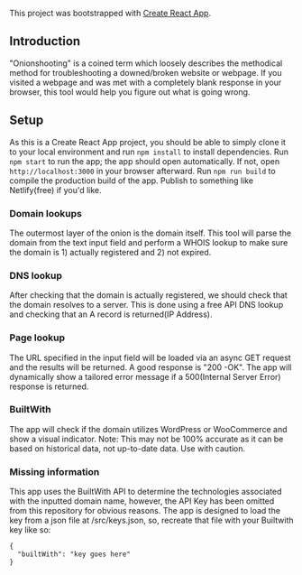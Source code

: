 This project was bootstrapped with [Create React App](https://github.com/facebookincubator/create-react-app).

## Introduction

"Onionshooting" is a coined term which loosely describes the methodical method for troubleshooting a downed/broken website or webpage. If you visited a webpage and was met with a completely blank response in your browser, this tool would help you figure out what is going wrong.

## Setup

As this is a Create React App project, you should be able to simply clone it to your local environment and run `npm install` to install dependencies. Run `npm start` to run the app; the app should open automatically. If not, open `http://localhost:3000` in your browser afterward. Run `npm run build` to compile the production build of the app. Publish to something like Netlify(free) if you'd like.

### Domain lookups

The outermost layer of the onion is the domain itself. This tool will parse the domain from the text input field and perform a WHOIS lookup to make sure the domain is 1) actually registered and 2) not expired.

### DNS lookup

After checking that the domain is actually registered, we should check that the domain resolves to a server. This is done using a free API DNS lookup and checking that an A record is returned(IP Address).

### Page lookup

The URL specified in the input field will be loaded via an async GET request and the results will be returned. A good response is "200 -OK". The app will dynamically show a tailored error message if a 500(Internal Server Error) response is returned.

### BuiltWith

The app will check if the domain utilizes WordPress or WooCommerce and show a visual indicator. Note: This may not be 100% accurate as it can be based on historical data, not up-to-date data. Use with caution.

### Missing information

This app uses the BuiltWith API to determine the technologies associated with the inputted domain name, however, the API Key has been omitted from this repository for obvious reasons. The app is designed to load the key from a json file at /src/keys.json, so, recreate that file with your Builtwith key like so:

```
{
  "builtWith": "key goes here"
}
```
